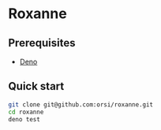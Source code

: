 # Roxanne

## Prerequisites

- [Deno](https://docs.deno.com/runtime/manual/getting_started/installation)

## Quick start

```sh
git clone git@github.com:orsi/roxanne.git
cd roxanne
deno test
```